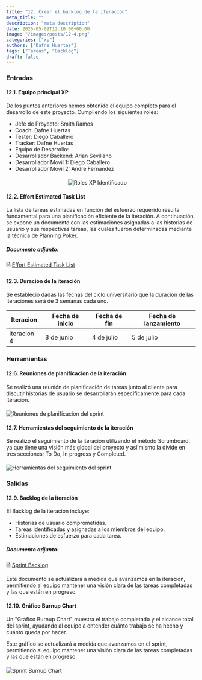 ```yaml
---
title: "12. Crear el backlog de la iteración"
meta_title: ""
description: "meta description"
date: 2025-05-02T12:10:00+00:00
image: "/images/posts/12-4.png"
categories: ["xp"]
authors: ["Dafne Huertas"]
tags: ["Tareas", "Backlog"]
draft: false
---
```

### Entradas

#### 12.1. Equipo principal XP

De los puntos anteriores hemos obtenido el equipo completo para el desarrollo de este proyecto. Cumpliendo los siguientes roles:

- Jefe de Proyecto: Smith Ramos
- Coach: Dafne Huertas
- Tester: Diego Caballero
- Tracker: Dafne Huertas
- Equipo de Desarrollo:
- Desarrollador Backend: Arian Sevillano
- Desarrollador Móvil 1: Diego Caballero
- Desarrollador Móvil 2: Andre Fernandez

<img src="/images/xp/consolidado_roles.png" 
     alt="Roles XP Identificado" 
     style="display: block; margin: 20px auto; max-width: 35%;" />

#### 12.2. Effort Estimated Task List
La lista de tareas estimadas en función del esfuerzo requerido resulta fundamental para una planificación eficiente de la iteración. A continuación, se expone un documento con las estimaciones asignadas a las historias de usuario y sus respectivas tareas, las cuales fueron determinadas mediante la técnica de Planning Poker.

##### **Documento adjunto:**
 🗎 [Effort Estimated Task List](https://drive.google.com/file/d/1HrMbmWmONkJlYgDPRCeay7tZm0Zqugzj/view?usp=sharing)

#### 12.3. Duración de la iteración
Se estableció dadas las fechas del ciclo universitario que la duración de las iteraciones será de 3 semanas cada uno.

| Iteracion     | Fecha de inicio | Fecha de fin | Fecha de lanzamiento |
|------------|------------------|---------------|------------------------|
| Iteracion 4   | 8 de junio     | 4 de julio  | 5 de julio            |

### Herramientas

#### 12.6. Reuniones de planificacion de la iteración
Se realizó una reunión de planificación de tareas junto al cliente para discutir historias de usuario se desarrollarán específicamente para cada iteración.

<img src="/images/sprint_2/reunion_scrum_team.png" 
     alt="Reuniones de planificacion del sprint" 
     style="display: block; margin: 20px auto; max-width: 100%;" />

#### 12.7. Herramientas del seguimiento de la iteración
Se realizó el seguimiento de la iteración utilizando el método Scrumboard, ya que tiene una visión más global del proyecto y así mismo la divide en tres secciones; To Do, In progress y Completed.

<img src="/images/xp/scrumboard_xp.png" 
     alt="Herramientas del seguimiento del sprint" 
     style="display: block; margin: 20px auto; max-width: 100%;" />

### Salidas

#### 12.9. Backlog de la iteración
El Backlog de la iteración incluye:
- Historias de usuario comprometidas.
- Tareas identificadas y asignadas a los miembros del equipo.
- Estimaciones de esfuerzo para cada tarea.

##### **Documento adjunto:**
 🗎 [Sprint Backlog](https://docs.google.com/spreadsheets/d/1nYnzbE_RGJRdWk0OzwQJm9pGUs4zZNcP/edit?usp=sharing&ouid=105357714069578698229&rtpof=true&sd=true)

Este documento se actualizará a medida que avanzamos en la iteración, permitiendo al equipo mantener una visión clara de las tareas completadas y las que están en progreso.
 
 #### 12.10. Gráfico Burnup Chart
Un "Gráfico Burnup Chart" muestra el trabajo completado y el alcance total del sprint, ayudando al equipo a entender cuánto trabajo se ha hecho y cuánto queda por hacer.

Este gráfico se actualizará a medida que avanzamos en el sprint, permitiendo al equipo mantener una visión clara de las tareas completadas y las que están en progreso.

<img src="/images/xp/sprint_burnupchart.jpg" 
     alt="Sprint Burnup Chart" 
     style="display: block; margin: 20px auto; max-width: 100%;" />

